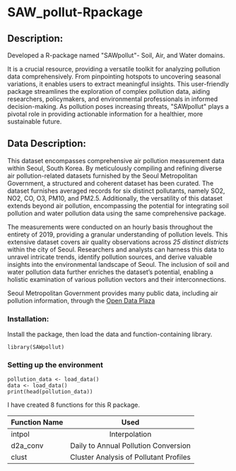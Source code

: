 # SAW_pollut-Rpackage  
## Description:
Developed a R-package named "SAWpollut"- Soil, Air, and Water domains.   

It is a crucial resource, providing a versatile toolkit for analyzing pollution data comprehensively. From pinpointing hotspots to uncovering seasonal variations, it enables users to extract meaningful insights. This user-friendly package streamlines the exploration of complex pollution data, aiding researchers, policymakers, and environmental professionals in informed decision-making. As pollution poses increasing threats, "SAWpollut" plays a pivotal role in providing actionable information for a healthier, more sustainable future.
## Data Description:
This dataset encompasses comprehensive air pollution measurement data within Seoul, South Korea. By meticulously compiling and refining diverse air pollution-related datasets furnished by the Seoul Metropolitan Government, a structured and coherent dataset has been curated. The dataset furnishes averaged records for six distinct pollutants, namely SO2, NO2, CO, O3, PM10, and PM2.5. Additionally, the versatility of this dataset extends beyond air pollution, encompassing the potential for integrating soil pollution and water pollution data using the same comprehensive package.  

The measurements were conducted on an hourly basis throughout the entirety of 2019, providing a granular understanding of pollution levels. This extensive dataset covers air quality observations across *25 distinct districts* within the city of Seoul. Researchers and analysts can harness this data to unravel intricate trends, identify pollution sources, and derive valuable insights into the environmental landscape of Seoul. The inclusion of soil and water pollution data further enriches the dataset’s potential, enabling a holistic examination of various pollution vectors and their interconnections.  

Seoul Metropolitan Government provides many public data, including air pollution information, through the [Open Data Plaza](https://data.seoul.go.kr/)  

### Installation:
Install the package, then load the data and function-containing library.  
```
library(SAWpollut)
```
### Setting up the environment
```
pollution_data <- load_data()
data <- load_data()
print(head(pollution_data))
```
I have created 8 functions for this R package.

|Function Name   |                 Used                  |
| -------------  |:-------------------------------------:|
| intpol         | Interpolation                         |
|d2a_conv        | Daily to Annual Pollution Conversion  |
|clust           |Cluster Analysis of Pollutant Profiles |